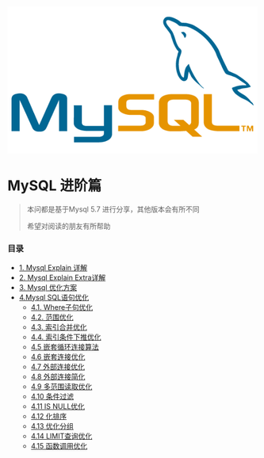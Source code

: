![MYSQL](../doc/mysqllogo.jpg)

# MySQL 进阶篇

> 本问都是基于Mysql 5.7 进行分享，其他版本会有所不同
>
> 希望对阅读的朋友有所帮助

### 目录

- [1. Mysql Explain 详解](book/Explain.md)
- [2. Mysql Explain Extra详解](book/Extra.md)
- [3. Mysql 优化方案](book/优化方案.md)
- [4.Mysql SQL语句优化](book/sql优化/优化SQL语句.md)
    - [4.1. Where子句优化](book/sql优化/WHERE子句优化.md)
    - [4.2. 范围优化](book/sql优化/范围优化.md)
    - [4.3. 索引合并优化](book/sql优化/索引合并优化.md)
    - [4.4. 索引条件下推优化](book/sql优化/索引条件下推优化.md)
    - [4.5 嵌套循环连接算法](book/sql优化/嵌套循环连接算法.md)
    - [4.6 嵌套连接优化](book/sql优化/嵌套连接接优化.md)
    - [4.7 外部连接优化](book/sql优化/外部连接优化.md)
    - [4.8 外部连接简化](book/sql优化/外部连接简化.md)
    - [4.9 多范围读取优化](book/sql优化/多范围读取优化.md)
    - [4.10 条件过滤](book/sql优化/条件过滤.md)
    - [4.11 IS NULL优化](book/sql优化/ISNULL优化.md)
    - [4.12 化排序](book/sql优化/优化排序.md)
    - [4.13 优化分组](book/sql优化/优化分组.md)
    - [4.14 LIMIT查询优化](book/sql优化/LIMIT查询优化.md)
    - [4.15 函数调用优化](book/sql优化/函数调用优化.md)



